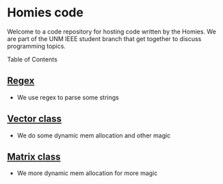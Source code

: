 # Homies code

Welcome to a code repository for hosting code written by the Homies. We are part of the UNM IEEE student branch that get together to discuss programming topics.

Table of Contents

## [Regex](/Regex)
  - We use regex to parse some strings

## [Vector class](/VectorClass)
  - We do some dynamic mem allocation and other magic

## [Matrix class](/MatrixClass)
  - We more dynamic mem allocation for more magic

